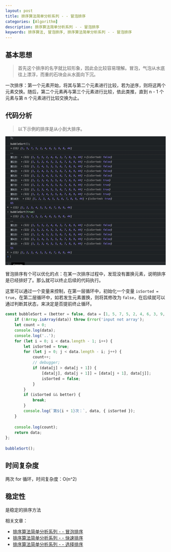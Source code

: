 ```yaml
---
layout: post
title: 排序算法简单分析系列 - - 冒泡排序
categories: [Algorithm]
description: 排序算法简单分析系列 - - 冒泡排序
keywords: 排序算法, 冒泡排序, 排序算法简单分析系列 - - 冒泡排序
---
```


## 基本思想

> 首先这个排序的名字就比较形象，因此会比较容易理解。冒泡，气泡从水底往上漂浮，而重的石块会从水面向下沉。

一次排序：第一个元素开始，将其与第二个元素进行比较，若为逆序，则将这两个元素交换。随后，第二个元素再与第三个元素进行比较，依此类推，直到 n - 1 个元素与第 n 个元素进行比较交换为止。

## 代码分析

> 以下示例的排序是从小到大排序。

![](/images/blog/sort_bubbleSort.png)

冒泡排序有个可以优化的点：在某一次排序过程中，发现没有置换元素，说明排序是已经排好了。那么就可以终止后续的代码执行。

这里可以通过一个变量来控制，在第一层循环中，初始化一个变量 `isSorted = true`，在第二层循环中，如若发生元素置换，则将其修改为 `false`，在后续就可以通过判断其状态，来决定是否提前终止循环。

```javascript
const bubbleSort = (better = false, data = [1, 5, 7, 5, 2, 4, 6, 3, 9, 8, 44]) => {
    if (!Array.isArray(data)) throw Error('input not array');
    let count = 0;
    console.log(data);
    console.log('..');
    for (let i = 0; i < data.length - 1; i++) {
        let isSorted = true;
        for (let j = 0; j < data.length - i; j++) {
            count++;
            // debugger;
            if (data[j] > data[j + 1]) {
                [data[j], data[j + 1]] = [data[j + 1], data[j]];
                isSorted = false;
            }
        }
        if (isSorted && better) {
            break;
        }
        console.log(`第${i + 1}次：`, data, { isSorted });
    }

    console.log(count);
    return data;
};

bubbleSort();
```

## 时间复杂度

两次 for 循环，时间复杂度：O(n^2)

## 稳定性

是稳定的排序方法

相关文章：

-   [排序算法简单分析系列 - - 冒泡排序](/2021/03/27/bubbleSort/)
-   [排序算法简单分析系列 - - 快速排序](/2021/03/27/quickSort/)
-   [排序算法简单分析系列 - - 选择排序](/2021/03/27/selectSort/)
